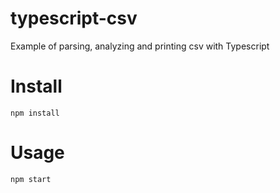 # typescript-csv
Example of parsing, analyzing and printing csv with Typescript 

# Install
```
npm install
```

# Usage
```
npm start
```
